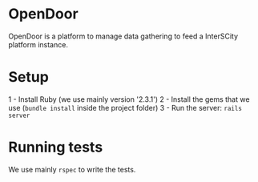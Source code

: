 # OpenDoor

OpenDoor is a platform to manage data gathering to feed a InterSCity platform
instance.

# Setup

1 - Install Ruby (we use mainly version '2.3.1')
2 - Install the gems that we use (`bundle install` inside the project folder)
3 - Run the server: `rails server`

# Running tests

We use mainly `rspec` to write the tests.
